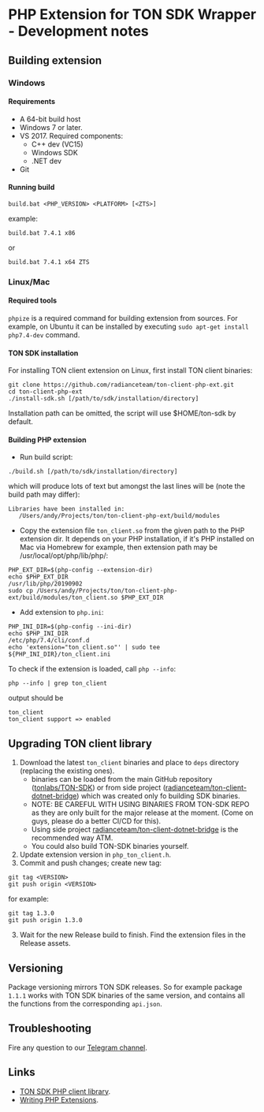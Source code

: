 # PHP Extension for TON SDK Wrapper - Development notes

## Building extension

### Windows

#### Requirements

 - A 64-bit build host
 - Windows 7 or later. 
 - VS 2017. Required components:
    - C++ dev (VC15)
    - Windows SDK
    - .NET dev
 - Git

#### Running build

```
build.bat <PHP_VERSION> <PLATFORM> [<ZTS>]
```

example:

```
build.bat 7.4.1 x86
```

or

```
build.bat 7.4.1 x64 ZTS
```

### Linux/Mac

#### Required tools

`phpize` is a required command for building extension from sources.
For example, on Ubuntu it can be installed by executing `sudo apt-get install php7.4-dev` command.  

#### TON SDK installation

For installing TON client extension on Linux, first install TON client binaries:

```
git clone https://github.com/radianceteam/ton-client-php-ext.git
cd ton-client-php-ext
./install-sdk.sh [/path/to/sdk/installation/directory]
```

Installation path can be omitted, the script will use $HOME/ton-sdk by default.

#### Building PHP extension

 - Run build script:

```
./build.sh [/path/to/sdk/installation/directory]
```
which will produce lots of text but amongst the last lines will be (note the build path may differ):
```
Libraries have been installed in:
   /Users/andy/Projects/ton/ton-client-php-ext/build/modules
```

 - Copy the extension file `ton_client.so` from the given path to the PHP extension dir.
   It depends on your PHP installation, if it's PHP installed on Mac via Homebrew for example,
   then extension path may be /usr/local/opt/php/lib/php/:

```
PHP_EXT_DIR=$(php-config --extension-dir)
echo $PHP_EXT_DIR
/usr/lib/php/20190902
sudo cp /Users/andy/Projects/ton/ton-client-php-ext/build/modules/ton_client.so $PHP_EXT_DIR
```

 - Add extension to `php.ini`:

```
PHP_INI_DIR=$(php-config --ini-dir)
echo $PHP_INI_DIR
/etc/php/7.4/cli/conf.d
echo 'extension="ton_client.so"' | sudo tee ${PHP_INI_DIR}/ton_client.ini
```

To check if the extension is loaded, call `php --info`:

```
php --info | grep ton_client
```

output should be 

```
ton_client
ton_client support => enabled
```

## Upgrading TON client library

1. Download the latest `ton_client` binaries and place to `deps` directory (replacing the existing ones).
   - binaries can be loaded from the main GitHub repository ([tonlabs/TON-SDK](https://github.com/tonlabs/TON-SDK)) or 
   from side project ([radianceteam/ton-client-dotnet-bridge](https://github.com/radianceteam/ton-client-dotnet-bridge/actions))
   which was created only fo building SDK binaries. 
   - NOTE: BE CAREFUL WITH USING BINARIES FROM TON-SDK REPO as they are only built for the major release at the moment. (Come on guys, please do a better CI/CD for this).
   - Using side project [radianceteam/ton-client-dotnet-bridge](https://github.com/radianceteam/ton-client-dotnet-bridge/actions) 
   is the recommended way ATM.
   - You could also build TON-SDK binaries yourself.
2. Update extension version in `php_ton_client.h`.
3. Commit and push changes; create new tag:

```
git tag <VERSION>
git push origin <VERSION> 
```

for example:

```
git tag 1.3.0
git push origin 1.3.0 
```

3. Wait for the new Release build to finish. Find the extension files in the Release assets.

## Versioning

Package versioning mirrors TON SDK releases. So for example package `1.1.1` works 
with TON SDK binaries of the same version, and contains all the functions from the 
corresponding `api.json`. 

## Troubleshooting

Fire any question to our [Telegram channel](https://t.me/RADIANCE_TON_SDK). 

## Links

 - [TON SDK PHP client library](https://github.com/radianceteam/ton-client-php).
 - [Writing PHP Extensions](https://www.zend.com/resources/writing-php-extensions).

